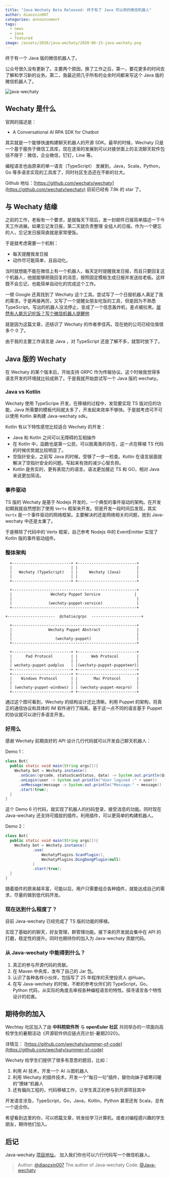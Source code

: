 ```yaml
---
title: "Java Wechaty Beta Released: 终于有了 Java 可以用的微信机器人"
author: diaozxin007
categories: announcement
tags:
  - news
  - java
  - featured
image: /assets/2020/java-wechaty/2020-06-15-java-wechaty.png
---
```


终于有一个 Java 版的微信机器人了。

公众号很久没有更新了。主要两个原因，换了工作之后，第一，要花更多的时间去了解和学习新的业务。第二，我最近把几乎所有的业余时间都来写这个 Java 版的微信机器人了。

![java-wechaty](/assets/2020/java-wechaty/2020-06-15-java-wechaty.png)

## Wechaty 是什么

官网的描述是：

- A Conversational AI RPA SDK for Chatbot

其实就是一个能够快速构建聊天机器人的开源 SDK。最早的时候，Wechaty 只是一个基于服务于微信工具库，现在逐渐的发展到可以对接世面上的主流聊天软件包括不限于：微信，企业微信，钉钉，Line 等。

编程语言也由原来的单一语言（TypeScript） 发展到，Java，Scala，Python，Go 等多语言实现的工具库了，同时社区生态还在不断的壮大。

Github 地址：[https://github.com/wechaty/wechaty](https://github.com/wechaty/wechaty) 目前已经有 7.9k 的 star 了。

## 与 Wechaty 结缘

之前的工作，老板有一个要求，是就每天下班后，发一封邮件日报简单描述一下今天工作进展。如果忘记发日报，第二天就负责整理 全组人的日报。作为一个健忘的人，忘记发日报简直就是家常便饭。

于是就考虑需要一个机制：

- 每天提醒我发日报
- 动作尽可能简单，且自动化。

当时就想能不能在微信上有一个机器人，每天定时提醒我发日报，而且只要回复这个机器人，他就能够把我回复的消息，按照固定模板生成日报并发送给老板。这样既不会忘记，也能简单自动化的完成这个工作。

一顿 Google 还真找到了 Wechaty 这个工具。尝试写了一个日报机器人满足了我的需求。于是再接再厉，又写了一个提醒女朋友吃饭的工具，但是因为不熟悉 TypeScript。写出的机器人没法停止，变成了一个信息轰炸机，差点被拉黑。[居然有人能忘记吃饭？写个微信机器人提醒他](https://mp.weixin.qq.com/s?__biz=MzU2NTQ1NTAxNQ==&mid=2247483767&idx=1&sn=ca72401e514dded0c84b1220f887cdf4&chksm=fcba30bfcbcdb9a98e8c455357b38fda66f7af203ce09101597f23ae6a5d1eb133c48c7f63d3&token=656593281&lang=zh_CN#rd)

就是因为这篇文章，还结识了 Wechaty 的作者李佳芮。现在她的公司已经估值很多个 0 了。

由于我的主要工作语言是 Java ，对 TypeScript 还是了解不多，就暂时放下了。

## Java 版的 Wechaty

在 Wechaty 的某个版本后，开始支持 GRPC 作为传输协议。这个时候我觉得多语言开发的环境就比较成熟了。于是我就开始尝试写一个 Java 版的 wechaty。

### Java vs Kotlin

Wechaty 使用 TypeScripe 开发，在移植的过程中，发现要实现 TS 版对应的功能，Java 所需要的模板代码就太多了，开发起来效率不够快。于是就考虑可不可以使用 Kotlin 来构建 Java-wechaty sdk。

Kotlin 有以下特性感觉比较适合 Wechaty 的开发：

- Java 和 Kotlin 之间可以无障碍的互相操作
- 在 Kotlin 中，函数也是第一公民，可以脱离类的存在，这一点在移植 TS 代码的时候优势就比较明显了。
- 空指针安全，之前写 Java 的时候，受够了一步一检查。Kotlin 在语言层面就解决了空指针安全的问题。写起来有效的减少心智负担。
- Kotlin 是务实的，更有表现力的语言。语法更加接近 TS 和 GO，相对 Java 来说更加简洁。

### 事件驱动

TS 版的 Wechaty 是基于 Nodejs 开发的，一个典型的事件驱动的架构。在开发初期我就自然想到了使用 `Vertx` 框架来开发。但是开发一段时间后发现，其实 `Vertx` 是一个事件驱动的网络框架。主要解决的还是网络相关的问题，放到 Java-wechaty 中还是太重了。

于是移除了代码中的 Vertx 框架，自己参考 Nodejs 中的 EventEmitter 实现了 Kotlin 版的事件驱动组件。

### 整体架构

```ascii
  +--------------------------+ +--------------------------+
  |                          | |                          |
  |   Wechaty (TypeScript)   | |     Wechaty (Java)       |
  |                          | |                          |
  +--------------------------+ +--------------------------+

  +-------------------------------------------------------+
  |                 Wechaty Puppet Service               |
  |                                                       |
  |                (wechaty-puppet-service)               |
  +-------------------------------------------------------+

+---------------------  @chatie/grpc  ----------------------+

  +-------------------------------------------------------+
  |                Wechaty Puppet Abstract                |
  |                                                       |
  |                   (wechaty-puppet)                    |
  +-------------------------------------------------------+

  +--------------------------+ +--------------------------+
  |      Pad Protocol        | |      Web Protocol        |
  |                          | |                          |
  | wechaty-puppet-padplus   | |(wechaty-puppet-puppeteer)|
  +--------------------------+ +--------------------------+
  +--------------------------+ +--------------------------+
  |    Windows Protocol      | |       Mac Protocol       |
  |                          | |                          |
  | (wechaty-puppet-windows) | | (wechaty-puppet-macpro)  |
  +--------------------------+ +--------------------------+
```

通过这个图可看到，Wechaty 的结构设计还比清晰。利用 Puppet 的架构，将真正的通信协议和具体的 IM 软件进行了隔离。基于这一点不同的语言基于 Puppet 的协议就可以进行多语言开发。

### 好用么

感谢 Wechaty 前期良好的 API 设计几行代码就可以开发自己聊天机器人：

Demo 1：

```java
class Bot{
  public static void main(String args[]){
    Wechaty bot = Wechaty.instance()
      .onScan((qrcode, statusScanStatus, data) -> System.out.println(QrcodeUtils.getQr(qrcode)))
      .onLogin(user -> System.out.println("User logined :" + user))
      .onMessage(message -> System.out.println("Message:" + message))
      .start(true);
  }
}
```

这个 Demo 6 行代码，就实现了机器人的扫码登录，接受消息的功能。同时现在 Java-wechaty 还支持可插拔的插件。利用插件，可以更简单的构建机器人。

Demo 2：

```java
class Bot{
  public static void main(String args[]){
    Wechaty bot = Wechaty.instance()
            .use(
                WechatyPlugins.ScanPlugin(),
                WechatyPlugins.DingDongPlugin(null)
            )
            .start(true);
  }
}
```

随着插件的原来越丰富，可能以后，用户只需要组合各种插件，就能达成自己的需求，尽量的做到低代码开发。

### 现在达到什么程度了？

目前 Java-wechaty 已经完成了 TS 版的功能的移植。

实现了基础的的聊天，好友管理，群管理功能。接下来的开发就会集中在 API 的打磨，稳定性的提升。同时也期待你的加入为 Java-wechaty 贡献代码。

### 从 Java-wechaty 中能得到什么？

1. 真正的参与开源代码的贡献。
2. 在 Maven 中央库，发布了自己的 Jar 包。
3. 认识了各种各样小伙伴，包括写了 25 年程序的天使投资人 @Huan。
4. 在写 Java-wechaty 的时候，不断的参考伙伴们的 TypeScript，Go，Python 代码，从实际的角度去审视各种编程语言的特性。探寻语言各个特性设计的初衷。

## 期待你的加入

Wechtay 社区加入了由 **中科院软件所** 与 **openEuler 社区** 共同举办的一项面向高校学生的暑期活动《开源软件供应链点亮计划-暑期2020》。

详情见： [https://github.com/wechaty/summer-of-code](https://github.com/wechaty/summer-of-code)

Wechaty 给学生们提供了很多有意思的题目，比如：

1. 利用 AI 技术，开发一个 AI 斗图机器人
2. 利用 Wechaty 的插件技术，开发一个“每日一句”插件，替你向妹子嘘寒问暖的”撩妹“机器人
3. 还有偏向工程的，代码移植工作，让学生真正的参与到开源项目其中

开发语言涉及，TypeScript，Go，Java，Kotlin，Python 甚至还有 Scala，总有一个适合你。

希望看到这里的你，可以把篇文章，转发给学习计算机，或者对编程感兴趣的学生朋友，期待他们加入。

## 后记

Java-wechaty [项目地址](https://github.com/wechaty/java-wechaty)。 加入我们你也可以六行代码写一个微信机器人。

> Author: [@diaozxin007](https://github.com/diaozxin007) The author of Java-wechaty
> Code: [@Java-wechaty](https://github.com/wechaty/java-wechaty)
